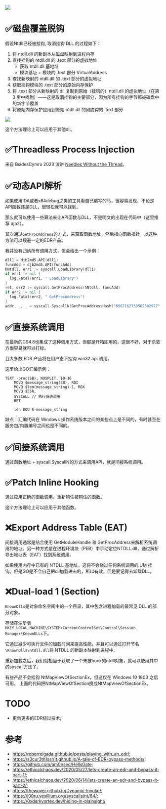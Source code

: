 ![](https://socialify.git.ci/nu1r/GoLangUnhooker/image?font=Inter&forks=1&issues=1&language=1&logo=https%3A%2F%2Fs1.ax1x.com%2F2022%2F09%2F12%2FvXqOUI.jpg&name=1&owner=1&pattern=Signal&pulls=1&stargazers=1&theme=Light)

# ✅磁盘覆盖脱钩
假设Ntdll已经被挂钩, 取消挂钩 DLL 的过程如下：
1. 将 ntdll.dll 的新副本从磁盘映射到进程内存
2. 查找挂钩的 ntdll.dll 的 .text 部分的虚拟地址
   - 获取 ntdll.dll 基地址
   - 模块基址 + 模块的 .text 部分 VirtualAddress
3. 查找新映射的 ntdll.dll 的 .text 部分的虚拟地址
4. 获取挂钩模块的 .text 部分的原始内存保护
5. 将 .text 部分从新映射的 dll 复制到原始（挂钩的）ntdll.dll 的虚拟地址（在第 3 步中找到）——这是取消挂钩的主要部分，因为所有挂钩的字节都被磁盘中的新字节覆盖
6. 将原始内存保护应用到原始 ntdll.dll 的刚脱钩的 .text 部分

![](https://gallery-1304405887.cos.ap-nanjing.myqcloud.com/markdownasdasNU1rdfsa.png)

这个方法理论上可以应用于其他dll。

# ✅Threadless Process Injection

来自 BsidesCymru 2023 演讲 [Needles Without the Thread](https://pretalx.com/bsides-cymru-2023-2022/talk/BNC8W3/)。

# ✅动态API解析

如果使用IDA或者x64debug之类的工具看自己编写的马，很容易发现，不论是API函数还是DLL，很轻松就可以找到。

那么就可以使用一些算法来让API函数与DLL，不是明文的出现在代码中（这里推荐 djb2）。

其次通过`GetProcAddress`的方式，来获取函数地址，然后指向函数指针，以这种方法可以规避一定的EDR产品。

我并没有归纳所有调用方式，但会给出一个示例：

```go
dll1 = djb2md5.API(dll1)
funcAdd = djb2md5.API(funcAdd)
hNtdll, err1 := syscall.LoadLibrary(dll1)
if err1 != nil {
  log.Fatal(err1, " LoadLibrary")
}
ret, err2 := syscall.GetProcAddress(hNtdll, funcAdd)
if err2 != nil {
  log.Fatal(err2, " GetProcAddress")
}
addr, _, _ = syscall.SyscallN(GetProcAddressHash("6967162730562302977", "5569890453920123629"), uintptr(0), uintptr(len(pp1)), windows.MEM_COMMIT|windows.MEM_RESERVE, windows.PAGE_EXECUTE_READWRITE)
```

# ✅直接系统调用

在最新的CS4.8也集成了这种调用方式，但那是开箱即用的，这很不好，对于杀软方很容易就可以打标。

且大多数 EDR 产品将在用户态下挂钩 win32 api 调用。

这里给出GO汇编示例：

```plan9_x86
TEXT ·proc(SB), NOSPLIT, $0-16
    MOVQ $message_string(SB), RDI
    MOVQ $len(message_string)-1, RDX
    MOVQ $55h,
    SYSCALL // 执行系统调用
    RET

    len EQU $-message_string
```

缺点：汇编代码在 Windows 操作系统版本之间的某些点上是不同的，有时甚至在服务包/内置编号之间也是不同的。

# ✅间接系统调用

通过函数地址 + syscall.SyscallN的方式来调用API，就是间接系统调用。

# ✅Patch Inline Hooking

通过应用正确的函数调用，重新钩住被钩住的函数。

这个方法理论上可以应用于其他函数。

# ❌Export Address Table (EAT)

间接调用通常是结合使用 GetModuleHandle 和 GetProcAddress来解析系统调用的地址。另一种方式是在进程环境块（PEB）中手动定位NTDLL.dll，通过解析导出地址表（EAT）找到系统调用。

如果使用内存中已有的 NTDLL 基地址，这将不会绕过任何系统调用的 UM 挂钩。但是GO是不会自己把dll加载进去的，所以有效，但是要记得去卸载DLL。

# ❌Dual-load 1 (Section)

`KnownDlls`是对象命名空间中的一个目录，其中包含进程加载的最常见 DLL 的部分对象。

存储在注册表`HKEY_LOCAL_MACHINE\SYSTEM\CurrentControlSet\Control\Session Manager\KnownDLLs`下。

它通过减少可执行文件的加载时间来提高性能，并且可以通过打开节名`\KnownDlls\ntdll.dll`将 NTDLL 的新副本映射到进程中。

重新加载之后，我们就相当于获取了一个未被hook的ntdll对象，就可以使用其中的syscall方法了。

有些产品不会挂钩 NtMapViewOfSectionEx，但这仅在 Windows 10 1803 之后可用。
上面的代码把NtMapViewOfSection换成NtMapViewOfSectionEx。

# TODO

+ 更新更多的EDR绕过技术;

# 参考

+ https://roberreigada.github.io/posts/playing_with_an_edr/;
+ https://s3cur3th1ssh1t.github.io/A-tale-of-EDR-bypass-methods/;
+ https://github.com/am0nsec/HellsGate;
+ https://ethicalchaos.dev/2020/05/27/lets-create-an-edr-and-bypass-it-part-1/;
+ https://ethicalchaos.dev/2020/06/14/lets-create-an-edr-and-bypass-it-part-2/;
+ https://thewover.github.io/Dynamic-Invoke/;
+ https://j00ru.vexillium.org/syscalls/nt/64/;
+ https://0xdarkvortex.dev/hiding-in-plainsight/
